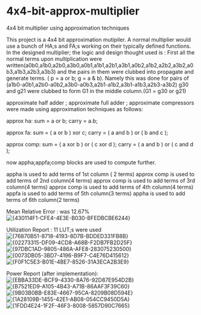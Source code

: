 # 4x4-bit-approx-multiplier
4x4 bit multiplier using approximation techniques

This project is a 4x4 bit approximation mutipiler. 
A normal multiplier would use a bunch of HA;s and FA;s working on their typically defined functions.
In the designed multiplier; the logic and design thought used is :
  First all the normal terms upon multiplication were written(a0b0,a1b0,a2b0,a3b0,a0b1,a1b1,a2b1,a3b1,a0b2,a1b2,a2b2,a3b2,a0b3,a1b3,a2b3,a3b3) and the pairs in them were clubbed into propagate and generate terms.
  ( p = a or b; g = a & b).
  Namely this was done for pairs of (a1b0-a0b1,a2b0-a0b2,a3b0-a0b3,a2b1-a1b2,a3b1-a1b3,a2b3-a3b2)
  g30 and g21 were clubbed to form G1 in the middle column.(G1 = g30 or g21)


approximate half adder ; approximate full adder ; approximate compressors were made using approximation techniques as follows:

approx ha:
    sum = a or b;
    carry = a.b;

approx fa:
     sum = ( a or b ) xor c;
     carry = ( a and b ) or ( b and c );

approx comp:
      sum = ( a xor b ) or ( c xor d );
      carry = ( a and b ) or ( c and d );  

now appha;appfa;comp blocks are used to compute further.

appha is used to add terms of 1st column ( 2 terms)
approx comp is used to add terms of 2nd column(4 terms)
approx comp is used to add terms of 3rd column(4 terms)
approx comp is used to add terms of 4th column(4 terms)
appfa is used to add terms of 5th column(3 terms)
appha is used to add terms of 6th column(2 terms)


Mean Relative Error : was 12.67%
![{430114F1-CFE4-4E3E-B030-BFEDBCBE6244}](https://github.com/user-attachments/assets/8c612cfa-a523-4324-bdd6-634359f58a28)

Utilization Report : 11 LUT;s were used 
![{76870B51-8718-4193-8D7B-BDDED331FB8B}](https://github.com/user-attachments/assets/4b05a205-e030-438d-a04c-4744ffe66b23)
![{02273315-DF09-4CD8-A68B-F2DB7FB2D25F}](https://github.com/user-attachments/assets/4edc9803-8f35-4091-952d-4064077e6722)
![{97DBC1AD-9805-486A-AFE8-283075230500}](https://github.com/user-attachments/assets/12b23a4f-0328-499d-b833-9a59964320e1)
![{0073DB05-3BD7-4196-B9F7-C4E76D415612}](https://github.com/user-attachments/assets/b6dfe6aa-5542-4eb1-85f6-f5cc35ea917e)
![{F0F1C5E3-B01E-4BE7-8526-31A3ECA2B3E9}](https://github.com/user-attachments/assets/6c48383b-f4d2-4d62-875b-42e3fd36c80c)

Power Report (after implementation):
![{EBBA33DE-BCF9-4330-8A76-92D87E954D2B}](https://github.com/user-attachments/assets/9106315d-00bc-4fcb-8055-cd050bceab44)
![{B7521ED9-A105-4B43-A71B-86AAF3F39C60}](https://github.com/user-attachments/assets/43113947-44db-49a8-a054-5bc80fe37dc0)
![{9B03B0BB-E83E-4667-95CA-8209B08D594E}](https://github.com/user-attachments/assets/748ed091-03bc-415e-83a7-a3be67455124)
![{1A28109B-1455-42E1-AB08-054CC9450D5A}](https://github.com/user-attachments/assets/b6b10b90-c40a-4d24-8665-ed3e93fce8c5)
![{1FDD4E24-1F2F-46F3-8008-5857D90C7665}](https://github.com/user-attachments/assets/8f2f57ff-a94b-41b6-ac52-009ba4e9de69)














